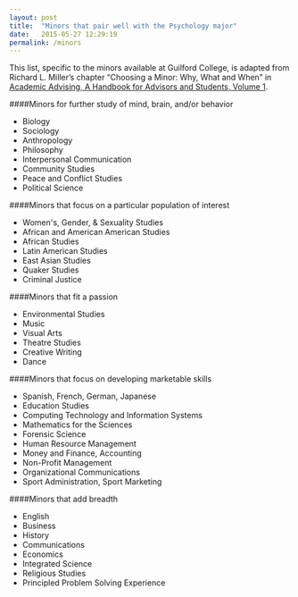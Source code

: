 ```yaml
---
layout: post
title:  "Minors that pair well with the Psychology major"
date:   2015-05-27 12:29:19
permalink: /minors
---
```


This list, specific to the minors available at Guilford College, is adapted from Richard L. Miller’s chapter “Choosing a Minor:  Why, What and When” in [Academic Advising, A Handbook for Advisors and Students, Volume 1](http://teachpsych.org/ebooks/academic-advising-2014-vol1).  

####Minors for further study of mind, brain, and/or behavior
* Biology
* Sociology
* Anthropology
* Philosophy
* Interpersonal Communication
* Community Studies
* Peace and Conflict Studies
* Political Science

####Minors that focus on a particular population of interest
* Women's, Gender, & Sexuality Studies
* African and American American Studies
* African Studies
* Latin American Studies
* East Asian Studies
* Quaker Studies
* Criminal Justice

####Minors that fit a passion
* Environmental Studies
* Music
* Visual Arts
* Theatre Studies
* Creative Writing
* Dance

####Minors that focus on developing marketable skills
* Spanish, French, German, Japanese
* Education Studies
* Computing Technology and Information Systems
* Mathematics for the Sciences
* Forensic Science
* Human Resource Management
* Money and Finance, Accounting
* Non-Profit Management
* Organizational Communications
* Sport Administration, Sport Marketing

####Minors that add breadth
* English
* Business
* History
* Communications
* Economics
* Integrated Science
* Religious Studies
* Principled Problem Solving Experience